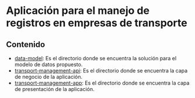 # Aplicación para el manejo de registros en empresas de transporte

## Contenido

- [data-model](https://github.com/karianov/transport-management/tree/master/data-model): Es el directorio donde se encuentra la solución para el modelo de datos propuesto.
- [transport-management-api](): Es el directorio donde se encuentra la capa de negocio de la aplicación.
- [transport-management-app](): Es el directorio donde se encuentra la capa de presentación de la aplicación.